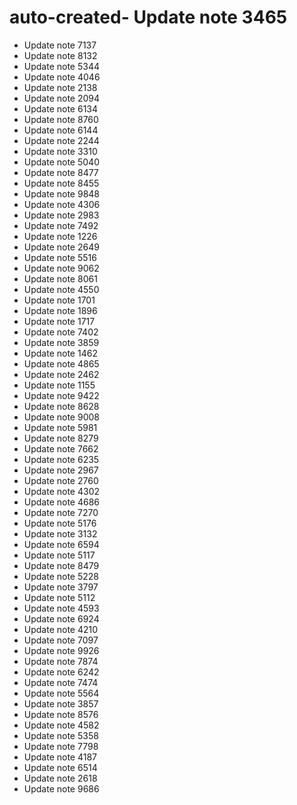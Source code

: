 # auto-created- Update note 3465
- Update note 7137
- Update note 8132
- Update note 5344
- Update note 4046
- Update note 2138
- Update note 2094
- Update note 6134
- Update note 8760
- Update note 6144
- Update note 2244
- Update note 3310
- Update note 5040
- Update note 8477
- Update note 8455
- Update note 9848
- Update note 4306
- Update note 2983
- Update note 7492
- Update note 1226
- Update note 2649
- Update note 5516
- Update note 9062
- Update note 8061
- Update note 4550
- Update note 1701
- Update note 1896
- Update note 1717
- Update note 7402
- Update note 3859
- Update note 1462
- Update note 4865
- Update note 2462
- Update note 1155
- Update note 9422
- Update note 8628
- Update note 9008
- Update note 5981
- Update note 8279
- Update note 7662
- Update note 6235
- Update note 2967
- Update note 2760
- Update note 4302
- Update note 4686
- Update note 7270
- Update note 5176
- Update note 3132
- Update note 6594
- Update note 5117
- Update note 8479
- Update note 5228
- Update note 3797
- Update note 5112
- Update note 4593
- Update note 6924
- Update note 4210
- Update note 7097
- Update note 9926
- Update note 7874
- Update note 6242
- Update note 7474
- Update note 5564
- Update note 3857
- Update note 8576
- Update note 4582
- Update note 5358
- Update note 7798
- Update note 4187
- Update note 6514
- Update note 2618
- Update note 9686
